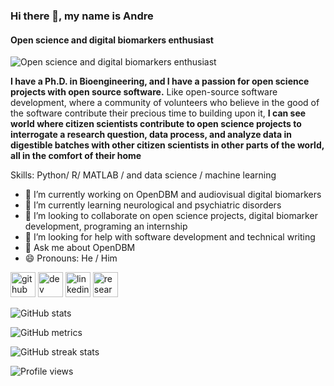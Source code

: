 ### Hi there 👋, my name is Andre
#### Open science and digital biomarkers enthusiast
![Open science and digital biomarkers enthusiast](https://media1.giphy.com/media/T2qNLJhyUTME2fb0oI/giphy.gif?cid=790b761153688c864956293c22d9c09ffaa0a5163322b17f&rid=giphy.gif&ct=g)

**I have a Ph.D. in Bioengineering, and I have a passion for open science projects with open source software.**
Like open-source software development, where a community of volunteers who believe in the good of the software contribute their precious time to building upon it,  **I can see world where citizen scientists contribute to open science projects to interrogate a research question, data process, and analyze data in digestible batches with other citizen scientists in other parts of the world, all in the comfort of their home**

Skills: Python/ R/ MATLAB / and data science / machine learning

- 🔭 I’m currently working on OpenDBM and audiovisual digital biomarkers 
- 🌱 I’m currently learning neurological and psychiatric disorders 
- 👯 I’m looking to collaborate on open science projects, digital biomarker development, programing an internship  
- 🤔 I’m looking for help with software development and technical writing 
- 💬 Ask me about OpenDBM 
- 😄 Pronouns: He / Him 


[<img src='https://cdn.jsdelivr.net/npm/simple-icons@3.0.1/icons/github.svg' alt='github' height='40'>](https://github.com/ADParedes)  [<img src='https://cdn.jsdelivr.net/npm/simple-icons@3.0.1/icons/dev-dot-to.svg' alt='dev' height='40'>](https://dev.to/ADParedes)  [<img src='https://cdn.jsdelivr.net/npm/simple-icons@3.0.1/icons/linkedin.svg' alt='linkedin' height='40'>](https://www.linkedin.com/in/andre-daniel-paredes/)  [<img src='https://cdn.jsdelivr.net/npm/simple-icons@3.0.1/icons/researchgate.svg' alt='researchgate' height='40'>](https://www.researchgate.net/profile/Andre-Paredes)  

![GitHub stats](https://github-readme-stats.vercel.app/api?username=ADParedes&show_icons=true)  

![GitHub metrics](https://metrics.lecoq.io/ADParedes)  

![GitHub streak stats](https://github-readme-streak-stats.herokuapp.com/?user=ADParedes)  

![Profile views](https://gpvc.arturio.dev/ADParedes)  
